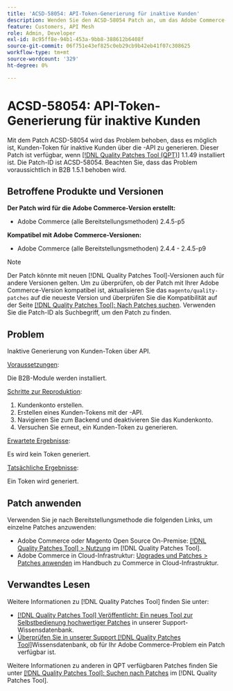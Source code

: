 ```yaml
---
title: 'ACSD-58054: API-Token-Generierung für inaktive Kunden'
description: Wenden Sie den ACSD-58054 Patch an, um das Adobe Commerce-Problem zu beheben, bei dem Kunden-Token für inaktive Kunden über die -API generiert werden können.
feature: Customers, API Mesh
role: Admin, Developer
exl-id: 8c95ff8e-94b1-453a-9bb8-388612b6408f
source-git-commit: 06f751e43ef825c0eb29cb9b42eb41f07c308625
workflow-type: tm+mt
source-wordcount: '329'
ht-degree: 0%

---
```


# ACSD-58054: API-Token-Generierung für inaktive Kunden

Mit dem Patch ACSD-58054 wird das Problem behoben, dass es möglich ist, Kunden-Token für inaktive Kunden über die -API zu generieren. Dieser Patch ist verfügbar, wenn [[!DNL Quality Patches Tool (QPT)]](/help/announcements/adobe-commerce-announcements/magento-quality-patches-released-new-tool-to-self-serve-quality-patches.md) 1.1.49 installiert ist. Die Patch-ID ist ACSD-58054. Beachten Sie, dass das Problem voraussichtlich in B2B 1.5.1 behoben wird.

## Betroffene Produkte und Versionen

**Der Patch wird für die Adobe Commerce-Version erstellt:**

* Adobe Commerce (alle Bereitstellungsmethoden) 2.4.5-p5

**Kompatibel mit Adobe Commerce-Versionen:**

* Adobe Commerce (alle Bereitstellungsmethoden) 2.4.4 - 2.4.5-p9

>[!NOTE]
>
>Der Patch könnte mit neuen [!DNL Quality Patches Tool]-Versionen auch für andere Versionen gelten. Um zu überprüfen, ob der Patch mit Ihrer Adobe Commerce-Version kompatibel ist, aktualisieren Sie das `magento/quality-patches` auf die neueste Version und überprüfen Sie die Kompatibilität auf der Seite [[!DNL Quality Patches Tool]: Nach Patches suchen](https://experienceleague.adobe.com/tools/commerce-quality-patches/index.html?lang=de). Verwenden Sie die Patch-ID als Suchbegriff, um den Patch zu finden.

## Problem

Inaktive Generierung von Kunden-Token über API.

<u>Voraussetzungen</u>:

Die B2B-Module werden installiert.

<u>Schritte zur Reproduktion</u>:

1. Kundenkonto erstellen.
1. Erstellen eines Kunden-Tokens mit der -API.
1. Navigieren Sie zum Backend und deaktivieren Sie das Kundenkonto.
1. Versuchen Sie erneut, ein Kunden-Token zu generieren.

<u>Erwartete Ergebnisse</u>:

Es wird kein Token generiert.

<u>Tatsächliche Ergebnisse</u>:

Ein Token wird generiert.

## Patch anwenden

Verwenden Sie je nach Bereitstellungsmethode die folgenden Links, um einzelne Patches anzuwenden:

* Adobe Commerce oder Magento Open Source On-Premise: [[!DNL Quality Patches Tool] > Nutzung](https://experienceleague.adobe.com/docs/commerce-operations/tools/quality-patches-tool/usage.html?lang=de) im [!DNL Quality Patches Tool].
* Adobe Commerce in Cloud-Infrastruktur: [Upgrades und Patches > Patches anwenden](https://experienceleague.adobe.com/docs/commerce-cloud-service/user-guide/develop/upgrade/apply-patches.html?lang=de) im Handbuch zu Commerce in Cloud-Infrastruktur.

## Verwandtes Lesen

Weitere Informationen zu [!DNL Quality Patches Tool] finden Sie unter:

* [[!DNL Quality Patches Tool] Veröffentlicht: Ein neues Tool zur Selbstbedienung hochwertiger Patches](/help/announcements/adobe-commerce-announcements/magento-quality-patches-released-new-tool-to-self-serve-quality-patches.md) in unserer Support-Wissensdatenbank.
* [Überprüfen Sie in unserer Support [!DNL Quality Patches Tool]](/help/support-tools/patches-available-in-qpt-tool/check-patch-for-magento-issue-with-magento-quality-patches.md)Wissensdatenbank, ob für Ihr Adobe Commerce-Problem ein Patch verfügbar ist.

Weitere Informationen zu anderen in QPT verfügbaren Patches finden Sie unter [[!DNL Quality Patches Tool]: Suchen nach Patches](https://experienceleague.adobe.com/tools/commerce-quality-patches/index.html?lang=de) im [!DNL Quality Patches Tool].
